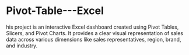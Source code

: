 # Pivot-Table---Excel
his project is an interactive Excel dashboard created using Pivot Tables, Slicers, and Pivot Charts. It provides a clear visual representation of sales data across various dimensions like sales representatives, region, brand, and industry.
